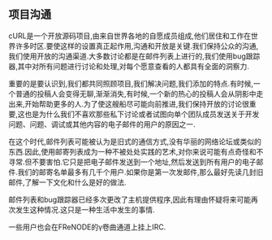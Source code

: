 
## 项目沟通

cURL是一个开放源码项目,由来自世界各地的自愿成员组成,他们居住和工作在世界许多时区.要使这样的设置真正起作用,沟通和开放是关键.我们保持公众的沟通,我们使用开放的沟通渠道.大多数讨论都是在邮件列表上进行的,我们使用bug跟踪器,其中对所有问题进行讨论和处理,对每个愿意查看的人都具有全面的洞察力.

重要的是要认识到,我们都共同照顾项目,我们解决问题,我们添加的特点.有时候,一个普通的投稿人会变得无聊,渐渐消失,有时候,一个新的热心的投稿人会从阴影中走出来,开始帮助更多的人.为了使这艘船尽可能向前推进,我们保持开放的讨论很重要,这也是为什么我们不喜欢那些私下讨论或者试图向单个团队成员发送关于开发问题、问题、调试或其他内容的电子邮件的用户的原因之一.

在这个时代,邮件列表可能被认为是旧式的通信方式,没有华丽的网络论坛或类似的东西.因此,使用邮寄列表成为一种不被处处实践的艺术,对你来说可能有点奇怪和不寻常.但不要害怕.它只是把电子邮件发送到一个地址,然后发送到所有用户的电子邮件.我们的邮寄名单最多有几千个用户.如果你是第一次发邮件,那么最好先读几封旧邮件,了解一下文化和什么是好的做法.

邮件列表和bug跟踪器已经多次更改了主机提供程序,因此有理由怀疑将来可能再次发生这种情况.这只是一种生活中发生的事情.

一些用户也会在FReNODE的γ卷曲通道上挂上IRC.
